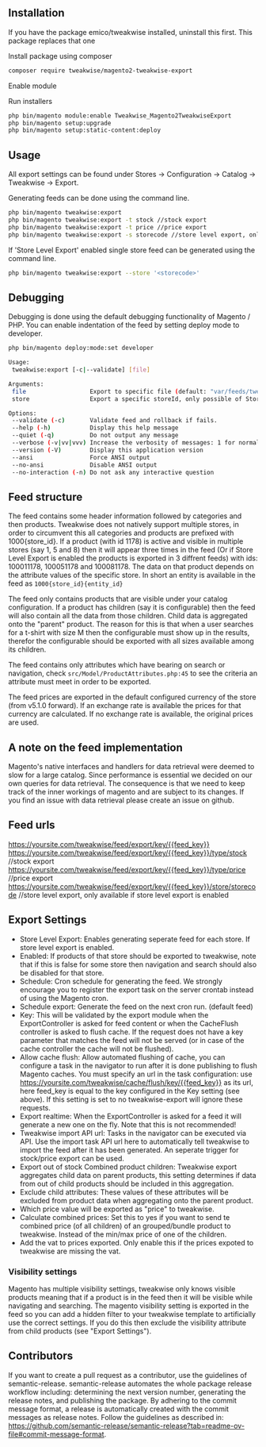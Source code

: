 ## Installation

If you have the package emico/tweakwise installed, uninstall this first. This package replaces that one

Install package using composer
```sh
composer require tweakwise/magento2-tweakwise-export
```

Enable module

Run installers
```sh
php bin/magento module:enable Tweakwise_Magento2TweakwiseExport
php bin/magento setup:upgrade
php bin/magento setup:static-content:deploy
```

## Usage
All export settings can be found under Stores -> Configuration -> Catalog -> Tweakwise -> Export.

Generating feeds can be done using the command line.
```sh
php bin/magento tweakwise:export
php bin/magento tweakwise:export -t stock //stock export
php bin/magento tweakwise:export -t price //price export
php bin/magento tweakwise:export -s storecode //store level export, only works is store level export is enabled.
```

If 'Store Level Export' enabled single store feed  can be generated using the command line.
```sh
php bin/magento tweakwise:export --store '<storecode>'
```

## Debugging
Debugging is done using the default debugging functionality of Magento / PHP. You can enable indentation of the feed by setting deploy mode to developer.
```sh
php bin/magento deploy:mode:set developer

Usage:
 tweakwise:export [-c|--validate] [file]

Arguments:
 file                  Export to specific file (default: "var/feeds/tweakwise.xml")
 store                 Export a specific storeId, only possible of Store Level Export is enabled.

Options:
 --validate (-c)       Validate feed and rollback if fails.
 --help (-h)           Display this help message
 --quiet (-q)          Do not output any message
 --verbose (-v|vv|vvv) Increase the verbosity of messages: 1 for normal output, 2 for more verbose output and 3 for debug
 --version (-V)        Display this application version
 --ansi                Force ANSI output
 --no-ansi             Disable ANSI output
 --no-interaction (-n) Do not ask any interactive question
```

## Feed structure
The feed contains some header information followed by categories and then products. Tweakwise does not natively support multiple stores, in order to circumvent this all categories and products are prefixed with 1000{store_id}.
If a product (with id 1178) is active and visible in multiple stores (say 1, 5 and 8) then it will appear three times in the feed (Or if Store Level Export is enabled the products is exported in 3 diffrent feeds) with ids: 100011178, 100051178 and 100081178.
The data on that product depends on the attribute values of the specific store. In short an entity is available in the feed as ``1000{store_id}{entity_id}``

The feed only contains products that are visible under your catalog configuration. If a product has children (say it is configurable) then the feed will also contain all the data from those children.
Child data is aggregated onto the "parent" product. 
The reason for this is that when a user searches for a t-shirt with size M then the configurable must show up in the results, therefor the configurable should be exported with all sizes available among its children. 

The feed contains only attributes which have bearing on search or navigation, check ``src/Model/ProductAttributes.php:45`` to see the criteria an attribute must meet in order to be exported.

The feed prices are exported in the default configured currency of the store (from v5.1.0 forward). If an exchange rate is available the prices for that currency are calculated. If no exchange rate is available, the original prices are used.

## A note on the feed implementation
Magento's native interfaces and handlers for data retrieval were deemed to slow for a large catalog.
Since performance is essential we decided on our own queries for data retrieval. The consequence is that we need to keep track of the inner workings of magento and are subject to its changes.
If you find an issue with data retrieval please create an issue on github.

## Feed urls
https://yoursite.com/tweakwise/feed/export/key/{{feed_key}}
https://yoursite.com/tweakwise/feed/export/key/{{feed_key}}/type/stock //stock export
https://yoursite.com/tweakwise/feed/export/key/{{feed_key}}/type/price //price export
https://yoursite.com/tweakwise/feed/export/key/{{feed_key}}/store/storecode //store level export, only available if store level export is enabled

## Export Settings
- Store Level Export: Enables generating seperate feed for each store. If store level export is enabled.
- Enabled: If products of that store should be exported to tweakwise, note that if this is false for some store then navigation and search should also be disabled for that store.
- Schedule: Cron schedule for generating the feed. We strongly encourage you to register the export task on the server crontab instead of using the Magento cron.
- Schedule export: Generate the feed on the next cron run. (default feed)
- Key: This will be validated by the export module when the ExportController is asked for feed content or when the CacheFlush controller is asked to flush cache. If the request does not have a key parameter that matches the feed will not be served (or in case of the cache controller the cache will not be flushed).
- Allow cache flush: Allow automated flushing of cache, you can configure a task in the navigator to run after it is done publishing to flush Magento caches. You must specify an url in the task configuration: use https://yoursite.com/tweakwise/cache/flush/key/{{feed_key}} as its url, here feed_key is equal to the key configured in the Key setting (see above). If this setting is set to no tweakwise-export will ignore these requests. 
- Export realtime: When the ExportController is asked for a feed it will generate a new one on the fly. Note that this is not recommended!
- Tweakwise import API url: Tasks in the navigator can be executed via API. Use the import task API url here to automatically tell tweakwise to import the feed after it has been generated. An seperate trigger for stock/price export can be used.
- Export out of stock Combined product children: Tweakwise export aggregates child data on parent products, this setting determines if data from out of child products should be included in this aggregation.
- Exclude child attributes: These values of these attributes will be excluded from product data when aggregating onto the parent product.
- Which price value will be exported as "price" to tweakwise.
- Calculate combined prices: Set this to yes if you want to send te combined price (of all children) of an grouped/bundle product to tweakwise. Instead of the min/max price of one of the children.
- Add the vat to prices exported. Only enable this if the prices expoted to tweakwise are missing the vat.

### Visibility settings
Magento has multiple visibility settings, tweakwise only knows visible products meaning that if a product is in the feed then it will be visible while navigating and searching.
The magento visibility setting is exported in the feed so you can add a hidden filter to your tweakwise template to artificially use the correct settings.
If you do this then exclude the visibility attribute from child products (see "Export Settings").

## Contributors 
If you want to create a pull request as a contributor, use the guidelines of semantic-release. semantic-release automates the whole package release workflow including: determining the next version number, generating the release notes, and publishing the package.
By adhering to the commit message format, a release is automatically created with the commit messages as release notes. Follow the guidelines as described in: https://github.com/semantic-release/semantic-release?tab=readme-ov-file#commit-message-format.
